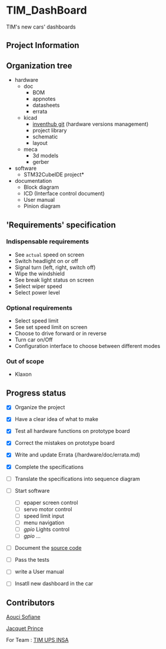 # TIM_DashBoard
TIM's new cars' dashboards

## Project Information

## Organization tree
 
 - hardware 
    - doc
        - BOM
        - appnotes
        - datasheets
        - errata
    - kicad
        - [inventhub git](https://inventhub.io/c/elprincipito/TIM_DashBoard/tree/default) (hardware versions management) 
        - project library
        - schematic
        - layout
    - meca
        - 3d models
        - gerber
- software
    - STM32CubeIDE project*  
- documentation
    - Block diagram
    - ICD (Interface control document)
    - User manual
    - Pinion diagram


## 'Requirements' specification

### Indispensable requirements
- See `actual` speed on screen
- Switch headlight on or off
- Signal turn (left, right, switch off)
- Wipe the windshield
- See break light status on screen
- Select wiper speed
- Select power level

### Optional requirements
- Select speed limit
- See set speed limit on screen
- Choose to drive forward or in reverse
- Turn car on/Off
- Configuration interface to choose between different modes

### Out of scope
- Klaxon


##  Progress status 
- [x] Organize the project
- [x] Have a clear idea of what to make
- [x] Test all hardware functions on prototype board
- [x] Correct the mistakes on prototype board 
- [x] Write and update Errata (/hardware/doc/errata.md)
- [x] Complete the specifications
- [ ] Translate the specifications into sequence diagram
- [ ] Start software
    - [ ] epaper screen control
    - [ ] servo motor control
    - [ ] speed limit input
    - [ ] menu navigation
    - [ ] *gpio* Lights control
    - [ ] *gpio* ...
- [ ] Document the [source code](/software) 
- [ ] Pass the tests
- [ ] write a User manual 
- [ ] Insatll new dashboard in the car 



## Contributors 
[Aouci Sofiane](https://www.linkedin.com/in/sofiane-aouci/) 

[Jacquet Prince](http://www.jacquet.live)

For Team : [TIM UPS INSA](http://www.timupsinsa.com) 
